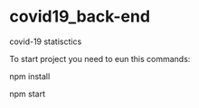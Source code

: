 # covid19_back-end
covid-19 statisctics 

To start project you need to eun this commands:

npm install

npm start
